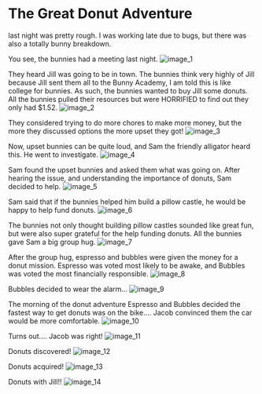 # The Great Donut Adventure

last night was pretty rough. I was working late due to bugs, but there was also a totally bunny breakdown.

You see, the bunnies had a meeting last night.
![image_1](pictures/image_1.jpg)
<div style="page-break-after: always;"></div>

They heard Jill was going to be in town. The bunnies think very highly of Jill because Jill sent them all to the Bunny Academy, I am told this is like college for bunnies. As such, the bunnies wanted to buy Jill some donuts. All the bunnies pulled their resources but were HORRIFIED to find out they only had $1.52.
![image_2](pictures/image_2.jpg)
<div style="page-break-after: always;"></div>

They considered trying to do more chores to make more money, but the more they discussed options the more upset they got!
![image_3](pictures/image_3.jpg)
<div style="page-break-after: always;"></div>

Now, upset bunnies can be quite loud, and Sam the friendly alligator heard this. He went to investigate.
![image_4](pictures/image_4.jpg)
<div style="page-break-after: always;"></div>

Sam found the upset bunnies and asked them what was going on. After hearing the issue, and understanding the importance of donuts, Sam decided to help.
![image_5](pictures/image_5.jpg)
<div style="page-break-after: always;"></div>

Sam said that if the bunnies helped him build a pillow castle, he would be happy to help fund donuts.
![image_6](pictures/image_6.jpg)
<div style="page-break-after: always;"></div>

The bunnies not only thought building pillow castles sounded like great fun, but were also super grateful for the help funding donuts. All the bunnies gave Sam a big group hug.
![image_7](pictures/image_7.jpg)
<div style="page-break-after: always;"></div>

After the group hug, espresso and bubbles were given the money for a donut mission. Espresso was voted most likely to be awake, and Bubbles was voted the most financially responsible.
![image_8](pictures/image_8.jpg)
<div style="page-break-after: always;"></div>

Bubbles decided to wear the alarm...
![image_9](pictures/image_9.jpg)
<div style="page-break-after: always;"></div>

The morning of the donut adventure Espresso and Bubbles decided the fastest way to get donuts was on the bike.... Jacob convinced them the car would be more comfortable.
![image_10](pictures/image_10.jpg)
<div style="page-break-after: always;"></div>

Turns out.... Jacob was right!
![image_11](pictures/image_11.jpg)
<div style="page-break-after: always;"></div>

Donuts discovered!
![image_12](pictures/image_12.jpg)
<div style="page-break-after: always;"></div>

Donuts acquired!
![image_13](pictures/image_13.jpg)
<div style="page-break-after: always;"></div>

Donuts with Jill!!
![image_14](pictures/image_14.jpg)
<div style="page-break-after: always;"></div>